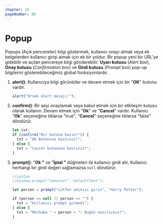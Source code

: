```yaml
---
chapter: 16
pageNumber: 80
---
```

# Popup

Popups (Açık pencereler) bilgi göstermek, kullanıcı onayı almak veya ek belgelerden kullanıcı girişi almak için ek bir yoldur. Bir popup yeni bir URL'ye gidebilir ve açılan pencereye bilgi gönderebilir. **Uyarı kutusu** (*Alert box*), **Onay kutusu** (*Confirmation box*) ve **Girdi kutusu** (*Prompt box*) pop-up bilgilerini gösterebileceğimiz global fonksiyonlardır.

1.  **alert()**: Kullanıcıya bilgi görüntüler ve devam etmek için bir "**OK**" butonu vardır.

    ```javascript
    alert("Örnek alert mesajı!");
    ```
2.  **confirm()**: Bir şeyi onaylamak veya kabul etmek için bir etkileşim kutusu olarak kullanın. Devam etmek için "**Ok**" ve "**Cancel**" vardır. Kullanıcı "**Ok**" seçeneğine tıklarsa "true", "**Cancel**" seçeneğine tıklarsa "false" döndürür.&#x20;

    ```javascript
    let txt;
    if (confirm("Bir butona basın!")) {
      txt = "OK Butonuna bastınız!";
    } else {
      txt = "Cancel butonuna bastınız!";
    }
    ```
3.  **prompt()**: "**Ok "** ve "**İptal "** düğmeleri ile kullanıcı girdi alır. Kullanıcı herhangi bir girdi değeri sağlamazsa `null` döndürür.

    ```javascript
    //syntax 
    //window.prompt("sometext","defaultText");

    let person = prompt("Lütfen adınızı girin", "Harry Potter");

    if (person == null || person == "") {
      txt = "Kullanıcı prompt girmedi";
    } else {
      txt = "Merhaba " + person + "! Bugün nasılsınız?";
    }
    ```









